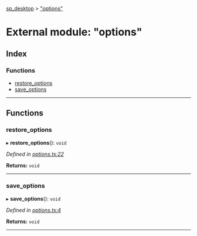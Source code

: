 [sp_desktop](../README.md) > ["options"](../modules/_options_.md)

# External module: "options"

## Index

### Functions

* [restore_options](_options_.md#restore_options)
* [save_options](_options_.md#save_options)

---

## Functions

<a id="restore_options"></a>

###  restore_options

▸ **restore_options**(): `void`

*Defined in [options.ts:22](https://github.com/sammy0025/SP_Desktop/blob/e05e746/src/options.ts#L22)*

**Returns:** `void`

___
<a id="save_options"></a>

###  save_options

▸ **save_options**(): `void`

*Defined in [options.ts:4](https://github.com/sammy0025/SP_Desktop/blob/e05e746/src/options.ts#L4)*

**Returns:** `void`

___

